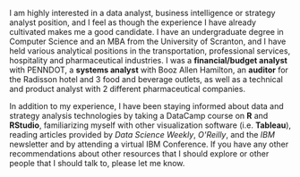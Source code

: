 I am highly interested in a data analyst, business intelligence or strategy analyst position, and I feel as though the experience I have already cultivated makes me a good candidate. I have an undergraduate degree in Computer Science and an MBA from the University of Scranton, and I have held various analytical positions in the transportation, professional services, hospitality and pharmaceutical industries. I was a **financial/budget analyst** with PENNDOT, a **systems analyst** with Booz Allen Hamilton, an **auditor** for the Radisson hotel and 3 food and beverage outlets, as well as a technical and product analyst with 2 different pharmaceutical companies.  

In addition to my experience, I have been staying informed about data and strategy analysis technologies by taking a DataCamp course on **R** and **RStudio**, familiarizing myself with other visualization software (i.e. **Tableau**), reading articles provided by _Data Science Weekly_, _O'Reilly_, and the _IBM_ newsletter and by attending a virtual IBM Conference. If you have any other recommendations about other resources that I should explore or other people that I should talk to, please let me know. 
